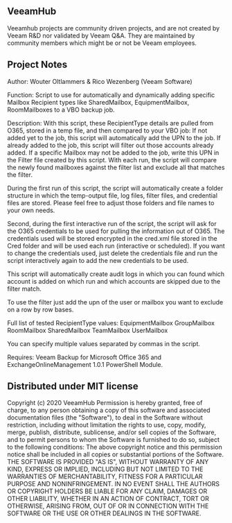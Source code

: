 ## VeeamHub

Veeamhub projects are community driven projects, and are not created by Veeam R&D nor validated by Veeam Q&A. They are maintained by community members which might be or not be Veeam employees.

## Project Notes
Author: Wouter Oltlammers & Rico Wezenberg (Veeam Software)

Function: Script to use for automatically and dynamically adding specific Mailbox Recipient types like SharedMailbox, EquipmentMailbox, RoomMailboxes to a VBO backup job. 

Description: With this script, these RecipientType details are pulled from O365, stored in a temp file, and then compared to your VBO job:
If not added yet to the job, this script will automatically add the UPN to the job.
If already added to the job, this script will filter out those accounts already added.
If a specific Mailbox may not be added to the job, write this UPN in the Filter file created by this script. With each run, the script will compare the newly found mailboxes against the filter list and exclude all that matches the filter.

During the first run of this script, the script will automatically create a folder structure in which the temp-output file, log files, filter files, and credential files are stored. Please feel free to adjust those folders and file names to your own needs.

Second, during the first interactive run of the script, the script will ask for the O365 credentials to be used for pulling the information out of O365. The credentials used will be stored encrypted in the cred.xml file stored in the Cred folder and will be used each run (interactive or scheduled). If you want to change the credentials used, just delete the credentials file and run the script interactively again to add the new credentials to be used.

This script will automatically create audit logs in which you can found which account is added on which run and which accounts are skipped due to the filter match. 

To use the filter just add the upn of the user or mailbox you want to exclude on a row by row bases.

Full list of tested RecipientType values:
EquipmentMailbox
GroupMailbox
RoomMailbox
SharedMailbox
TeamMailbox
UserMailbox

You can specify multiple values separated by commas in the script.

Requires: Veeam Backup for Microsoft Office 365 and ExchangeOnlineManagement 1.0.1 PowerShell Module.

## Distributed under MIT license
Copyright (c) 2020 VeeamHub
Permission is hereby granted, free of charge, to any person obtaining a copy of this software and associated documentation files (the "Software"), to deal in the Software without restriction, including without limitation the rights to use, copy, modify, merge, publish, distribute, sublicense, and/or sell copies of the Software, and to permit persons to whom the Software is furnished to do so, subject to the following conditions:
The above copyright notice and this permission notice shall be included in all copies or substantial portions of the Software.
THE SOFTWARE IS PROVIDED "AS IS", WITHOUT WARRANTY OF ANY KIND, EXPRESS OR IMPLIED, INCLUDING BUT NOT LIMITED TO THE WARRANTIES OF MERCHANTABILITY, FITNESS FOR A PARTICULAR PURPOSE AND NONINFRINGEMENT. IN NO EVENT SHALL THE AUTHORS OR COPYRIGHT HOLDERS BE LIABLE FOR ANY CLAIM, DAMAGES OR OTHER LIABILITY, WHETHER IN AN ACTION OF CONTRACT, TORT OR OTHERWISE, ARISING FROM, OUT OF OR IN CONNECTION WITH THE SOFTWARE OR THE USE OR OTHER DEALINGS IN THE SOFTWARE.

